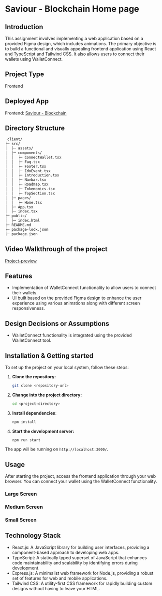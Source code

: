 # Saviour - Blockchain Home page

## Introduction
This assignment involves implementing a web application based on a provided Figma design, which includes animations. The primary objective is to build a functional and visually appealing frontend application using React and TypeScript and Tailwind CSS. It also allows users to connect their wallets using WalletConnect. 

## Project Type
Frontend
 
## Deployed App
 Frontend: [Saviour - Blockchain](https://juri-kalita-frontend-developer.vercel.app/)
 
 ## Directory Structure
```bash
 client/
├─ src/
│  ├─ assets/
│  ├─ components/
│  │  ├─ ConnectWallet.tsx
│  │  ├─ Faq.tsx
│  │  ├─ Footer.tsx
│  │  ├─ IdoEvent.tsx
│  │  ├─ Introduction.tsx
│  │  ├─ Navbar.tsx
│  │  ├─ Roadmap.tsx
│  │  ├─ Tokenomics.tsx
│  │  ├─ TopSection.tsx
│  ├─ pages/
│  │  ├─ Home.tsx
│  ├─ App.tsx
│  ├─ index.tsx
├─ public/
│  ├─ index.html
├─ README.md
├─ package-lock.json
├─ package.json
```
## Video Walkthrough of the project
[Project-preview]()
## Features
* Implementation of WalletConnect functionality to allow users to connect their wallets.
* UI built based on the provided Figma design to enhance the user experience using various animations along with different screen responsiveness.
## Design Decisions or Assumptions
* WalletConnect functionality is integrated using the provided WalletConnect tool.

## Installation & Getting started
To set up the project on your local system, follow these steps:

1. **Clone the repository:**
   ```bash
   git clone <repository-url>
   
2. **Change into the project directory:**
   ```bash
   cd <project-directory>
   
3. **Install dependencies:**
   ```bash
   npm install
   
4. **Start the development server:**
   ```bash
   npm run start

The app will be running on `http://localhost:3000/`.

## Usage
After starting the project, access the frontend application through your web browser. You can connect your wallet using the WalletConnect functionality.
### Large Screen

 




### Medium Screen



### Small Screen



## Technology Stack
* React.js: A JavaScript library for building user interfaces, providing a component-based approach to developing web apps.
* TypeScript: A statically typed superset of JavaScript that enhances code maintainability and scalability by identifying errors during development.
* Express.js: A minimalist web framework for Node.js, providing a robust set of features for web and mobile applications.
* Tailwind CSS: A utility-first CSS framework for rapidly building custom designs without having to leave your HTML.

